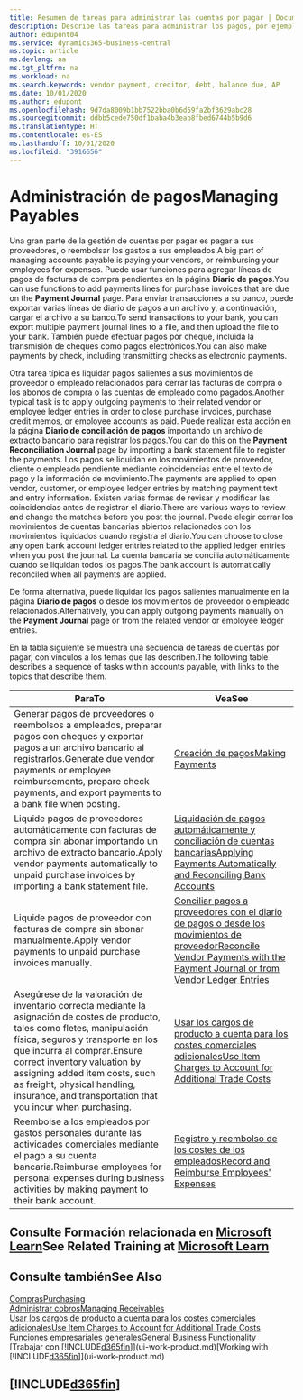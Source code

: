 ```yaml
---
title: Resumen de tareas para administrar las cuentas por pagar | Documentos de Microsoft
description: Describe las tareas para administrar los pagos, por ejemplo, los pagos a acreedores o la liquidación de pagos salientes en movimientos para cerrar facturas o abonos.
author: edupont04
ms.service: dynamics365-business-central
ms.topic: article
ms.devlang: na
ms.tgt_pltfrm: na
ms.workload: na
ms.search.keywords: vendor payment, creditor, debt, balance due, AP
ms.date: 10/01/2020
ms.author: edupont
ms.openlocfilehash: 9d7da8009b1bb7522bba0b6d59fa2bf3629abc28
ms.sourcegitcommit: ddbb5cede750df1baba4b3eab8fbed6744b5b9d6
ms.translationtype: HT
ms.contentlocale: es-ES
ms.lasthandoff: 10/01/2020
ms.locfileid: "3916656"
---
```

# <a name="managing-payables"></a><span data-ttu-id="c037e-103">Administración de pagos</span><span class="sxs-lookup"><span data-stu-id="c037e-103">Managing Payables</span></span>

<span data-ttu-id="c037e-104">Una gran parte de la gestión de cuentas por pagar es pagar a sus proveedores, o reembolsar los gastos a sus empleados.</span><span class="sxs-lookup"><span data-stu-id="c037e-104">A big part of managing accounts payable is paying your vendors, or reimbursing your employees for expenses.</span></span> <span data-ttu-id="c037e-105">Puede usar funciones para agregar líneas de pagos de facturas de compra pendientes en la página **Diario de pagos**.</span><span class="sxs-lookup"><span data-stu-id="c037e-105">You can use functions to add payments lines for purchase invoices that are due on the **Payment Journal** page.</span></span> <span data-ttu-id="c037e-106">Para enviar transacciones a su banco, puede exportar varias líneas de diario de pagos a un archivo y, a continuación, cargar el archivo a su banco.</span><span class="sxs-lookup"><span data-stu-id="c037e-106">To send transactions to your bank, you can export multiple payment journal lines to a file, and then upload the file to your bank.</span></span> <span data-ttu-id="c037e-107">También puede efectuar pagos por cheque, incluida la transmisión de cheques como pagos electrónicos.</span><span class="sxs-lookup"><span data-stu-id="c037e-107">You can also make payments by check, including transmitting checks as electronic payments.</span></span>

<span data-ttu-id="c037e-108">Otra tarea típica es liquidar pagos salientes a sus movimientos de proveedor o empleado relacionados para cerrar las facturas de compra o los abonos de compra o las cuentas de empleado como pagados.</span><span class="sxs-lookup"><span data-stu-id="c037e-108">Another typical task is to apply outgoing payments to their related vendor or employee ledger entries in order to close purchase invoices, purchase credit memos, or employee accounts as paid.</span></span> <span data-ttu-id="c037e-109">Puede realizar esta acción en la página **Diario de conciliación de pagos** importando un archivo de extracto bancario para registrar los pagos.</span><span class="sxs-lookup"><span data-stu-id="c037e-109">You can do this on the **Payment Reconciliation Journal** page by importing a bank statement file to register the payments.</span></span> <span data-ttu-id="c037e-110">Los pagos se liquidan en los movimientos de proveedor, cliente o empleado pendiente mediante coincidencias entre el texto de pago y la información de movimiento.</span><span class="sxs-lookup"><span data-stu-id="c037e-110">The payments are applied to open vendor, customer, or employee ledger entries by matching payment text and entry information.</span></span> <span data-ttu-id="c037e-111">Existen varias formas de revisar y modificar las coincidencias antes de registrar el diario.</span><span class="sxs-lookup"><span data-stu-id="c037e-111">There are various ways to review and change the matches before you post the journal.</span></span> <span data-ttu-id="c037e-112">Puede elegir cerrar los movimientos de cuentas bancarias abiertos relacionados con los movimientos liquidados cuando registra el diario.</span><span class="sxs-lookup"><span data-stu-id="c037e-112">You can choose to close any open bank account ledger entries related to the applied ledger entries when you post the journal.</span></span> <span data-ttu-id="c037e-113">La cuenta bancaria se concilia automáticamente cuando se liquidan todos los pagos.</span><span class="sxs-lookup"><span data-stu-id="c037e-113">The bank account is automatically reconciled when all payments are applied.</span></span>

<span data-ttu-id="c037e-114">De forma alternativa, puede liquidar los pagos salientes manualmente en la página **Diario de pagos** o desde los movimientos de proveedor o empleado relacionados.</span><span class="sxs-lookup"><span data-stu-id="c037e-114">Alternatively, you can apply outgoing payments manually on the **Payment Journal** page or from the related vendor or employee ledger entries.</span></span>

<span data-ttu-id="c037e-115">En la tabla siguiente se muestra una secuencia de tareas de cuentas por pagar, con vínculos a los temas que las describen.</span><span class="sxs-lookup"><span data-stu-id="c037e-115">The following table describes a sequence of tasks within accounts payable, with links to the topics that describe them.</span></span>

| <span data-ttu-id="c037e-116">Para</span><span class="sxs-lookup"><span data-stu-id="c037e-116">To</span></span> | <span data-ttu-id="c037e-117">Vea</span><span class="sxs-lookup"><span data-stu-id="c037e-117">See</span></span> |
| --- | --- |
| <span data-ttu-id="c037e-118">Generar pagos de proveedores o reembolsos a empleados, preparar pagos con cheques y exportar pagos a un archivo bancario al registrarlos.</span><span class="sxs-lookup"><span data-stu-id="c037e-118">Generate due vendor payments or employee reimbursements, prepare check payments, and export payments to a bank file when posting.</span></span> |[<span data-ttu-id="c037e-119">Creación de pagos</span><span class="sxs-lookup"><span data-stu-id="c037e-119">Making Payments</span></span>](payables-make-payments.md) |
| <span data-ttu-id="c037e-120">Liquide pagos de proveedores automáticamente con facturas de compra sin abonar importando un archivo de extracto bancario.</span><span class="sxs-lookup"><span data-stu-id="c037e-120">Apply vendor payments automatically to unpaid purchase invoices by importing a bank statement file.</span></span> |[<span data-ttu-id="c037e-121">Liquidación de pagos automáticamente y conciliación de cuentas bancarias</span><span class="sxs-lookup"><span data-stu-id="c037e-121">Applying Payments Automatically and Reconciling Bank Accounts</span></span>](receivables-apply-payments-auto-reconcile-bank-accounts.md) |
| <span data-ttu-id="c037e-122">Liquide pagos de proveedor con facturas de compra sin abonar manualmente.</span><span class="sxs-lookup"><span data-stu-id="c037e-122">Apply vendor payments to unpaid purchase invoices manually.</span></span> |[<span data-ttu-id="c037e-123">Conciliar pagos a proveedores con el diario de pagos o desde los movimientos de proveedor</span><span class="sxs-lookup"><span data-stu-id="c037e-123">Reconcile Vendor Payments with the Payment Journal or from Vendor Ledger Entries</span></span>](payables-how-apply-purchase-transactions-manually.md) |
|<span data-ttu-id="c037e-124">Asegúrese de la valoración de inventario correcta mediante la asignación de costes de producto, tales como fletes, manipulación física, seguros y transporte en los que incurra al comprar.</span><span class="sxs-lookup"><span data-stu-id="c037e-124">Ensure correct inventory valuation by assigning added item costs, such as freight, physical handling, insurance, and transportation that you incur when purchasing.</span></span>|[<span data-ttu-id="c037e-125">Usar los cargos de producto a cuenta para los costes comerciales adicionales</span><span class="sxs-lookup"><span data-stu-id="c037e-125">Use Item Charges to Account for Additional Trade Costs</span></span>](payables-how-assign-item-charges.md)|
|<span data-ttu-id="c037e-126">Reembolse a los empleados por gastos personales durante las actividades comerciales mediante el pago a su cuenta bancaria.</span><span class="sxs-lookup"><span data-stu-id="c037e-126">Reimburse employees for personal expenses during business activities by making payment to their bank account.</span></span>|[<span data-ttu-id="c037e-127">Registro y reembolso de los costes de los empleados</span><span class="sxs-lookup"><span data-stu-id="c037e-127">Record and Reimburse Employees' Expenses</span></span>](finance-how-record-reimburse-employee-expenses.md)|

## <a name="see-related-training-at-microsoft-learn"></a><span data-ttu-id="c037e-128">Consulte Formación relacionada en [Microsoft Learn](/learn/paths/process-customer-vendor-payments-dynamics-365-business-central/)</span><span class="sxs-lookup"><span data-stu-id="c037e-128">See Related Training at [Microsoft Learn](/learn/paths/process-customer-vendor-payments-dynamics-365-business-central/)</span></span>

## <a name="see-also"></a><span data-ttu-id="c037e-129">Consulte también</span><span class="sxs-lookup"><span data-stu-id="c037e-129">See Also</span></span>
[<span data-ttu-id="c037e-130">Compras</span><span class="sxs-lookup"><span data-stu-id="c037e-130">Purchasing</span></span>](purchasing-manage-purchasing.md)  
[<span data-ttu-id="c037e-131">Administrar cobros</span><span class="sxs-lookup"><span data-stu-id="c037e-131">Managing Receivables</span></span>](receivables-manage-receivables.md)  
[<span data-ttu-id="c037e-132">Usar los cargos de producto a cuenta para los costes comerciales adicionales</span><span class="sxs-lookup"><span data-stu-id="c037e-132">Use Item Charges to Account for Additional Trade Costs</span></span>](payables-how-assign-item-charges.md)  
[<span data-ttu-id="c037e-133">Funciones empresariales generales</span><span class="sxs-lookup"><span data-stu-id="c037e-133">General Business Functionality</span></span>](ui-across-business-areas.md)  
<span data-ttu-id="c037e-134">[Trabajar con [!INCLUDE[d365fin](includes/d365fin_md.md)]](ui-work-product.md)</span><span class="sxs-lookup"><span data-stu-id="c037e-134">[Working with [!INCLUDE[d365fin](includes/d365fin_md.md)]](ui-work-product.md)</span></span>

## [!INCLUDE[d365fin](includes/free_trial_md.md)]  
